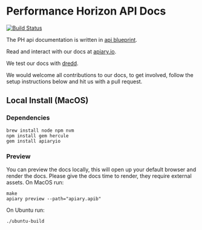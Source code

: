 # Performance Horizon API Docs

[![Build Status](https://travis-ci.org/PerformanceHorizonGroup/apidocs.svg?branch=master)](https://travis-ci.org/PerformanceHorizonGroup/apidocs)

The PH api documentation is written in [api blueprint](https://apiblueprint.org/).

Read and interact with our docs at [apiary.io](http://docs.performancehorizon.apiary.io/).

We test our docs with [dredd](http://dredd.readthedocs.io/en/latest/).

We would welcome all contributions to our docs, to get involved, follow the setup
instructions below and hit us with a pull request.

## Local Install (MacOS)

### Dependencies

```
brew install node npm nvm
npm install gem hercule
gem install apiaryio
```

### Preview
You can preview the docs locally, this will open up your default browser and
render the docs. Please give the docs time to render, they require external assets.
On MacOS run:
```
make
apiary preview --path="apiary.apib"
```
On Ubuntu run:
```
./ubuntu-build
```
